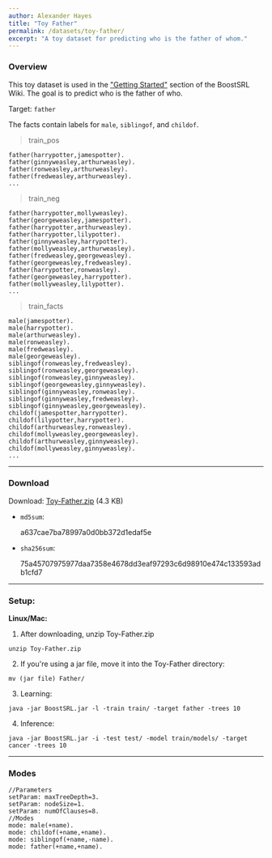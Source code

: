 ```yaml
---
author: Alexander Hayes
title: "Toy Father"
permalink: /datasets/toy-father/
excerpt: "A toy dataset for predicting who is the father of whom."
---
```


### Overview

This toy dataset is used in the ["Getting Started"](/software/boostsrl/wiki/getting-started/) section of the BoostSRL Wiki. The goal is to predict who is the father of who.

Target: `father`

The facts contain labels for `male`, `siblingof`, and `childof`.

> train_pos

    father(harrypotter,jamespotter).
    father(ginnyweasley,arthurweasley).
    father(ronweasley,arthurweasley).
    father(fredweasley,arthurweasley).
    ...
  
> train_neg

    father(harrypotter,mollyweasley).
    father(georgeweasley,jamespotter).
    father(harrypotter,arthurweasley).
    father(harrypotter,lilypotter).
    father(ginnyweasley,harrypotter).
    father(mollyweasley,arthurweasley).
    father(fredweasley,georgeweasley).
    father(georgeweasley,fredweasley).
    father(harrypotter,ronweasley).
    father(georgeweasley,harrypotter).
    father(mollyweasley,lilypotter).
    ...
  
> train_facts

    male(jamespotter).
    male(harrypotter).
    male(arthurweasley).
    male(ronweasley).
    male(fredweasley).
    male(georgeweasley).
    siblingof(ronweasley,fredweasley).
    siblingof(ronweasley,georgeweasley).
    siblingof(ronweasley,ginnyweasley).
    siblingof(georgeweasley,ginnyweasley).
    siblingof(ginnyweasley,ronweasley).
    siblingof(ginnyweasley,fredweasley).
    siblingof(ginnyweasley,georgeweasley).
    childof(jamespotter,harrypotter).
    childof(lilypotter,harrypotter).
    childof(arthurweasley,ronweasley).
    childof(mollyweasley,georgeweasley).
    childof(arthurweasley,ginnyweasley).
    childof(mollyweasley,ginnyweasley).
    ...

---

### Download

Download: [Toy-Father.zip](https://github.com/boost-starai/BoostSRL-Misc/blob/master/Datasets/Toy-Father/Toy-Father.zip?raw=true) (4.3 KB)

* `md5sum`: 
  <p style="word-break: break-all;">a637cae7ba78997a0d0bb372d1edaf5e</p>

* `sha256sum`: 
  <p style="word-break: break-all;">75a45707975977daa7358e4678dd3eaf97293c6d98910e474c133593adb1cfd7</p>

---

### Setup:

**Linux/Mac:**

1. After downloading, unzip Toy-Father.zip

  `unzip Toy-Father.zip`
  
2. If you're using a jar file, move it into the Toy-Father directory:

  `mv (jar file) Father/`
  
3. Learning:

  `java -jar BoostSRL.jar -l -train train/ -target father -trees 10`
  
4. Inference:

  `java -jar BoostSRL.jar -i -test test/ -model train/models/ -target cancer -trees 10`

---

### Modes

    //Parameters
    setParam: maxTreeDepth=3.
    setParam: nodeSize=1.
    setParam: numOfClauses=8.
    //Modes
    mode: male(+name).
    mode: childof(+name,+name).
    mode: siblingof(+name,-name).
    mode: father(+name,+name).
    

